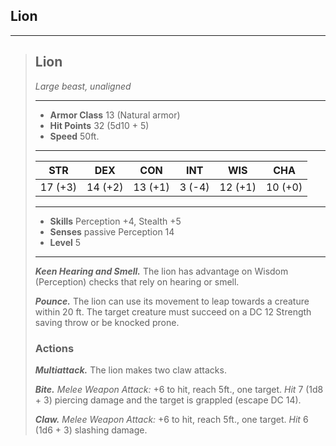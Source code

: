 ## Lion



___
> ## Lion
>*Large beast, unaligned*
> ___
> - **Armor Class** 13 (Natural armor)
> - **Hit Points** 32 (5d10 + 5)
> - **Speed** 50ft.
>___
>|   STR   |   DEX   |   CON   |   INT   |   WIS   |   CHA   |
>|:-------:|:-------:|:-------:|:-------:|:-------:|:-------:|
>| 17 (+3) | 14 (+2) | 13 (+1) |  3 (-4) | 12 (+1) | 10 (+0) |
>___
> - **Skills** Perception +4, Stealth +5
> - **Senses** passive Perception 14
> - **Level** 5
> ___
> ***Keen Hearing and Smell.*** The lion has advantage on Wisdom (Perception) checks that rely on hearing or smell.
>
> ***Pounce.*** The lion can use its movement to leap towards a creature within 20 ft. The target creature must succeed on a DC 12 Strength saving throw or be knocked prone.
>
> ### Actions
> ***Multiattack.*** The lion makes two claw attacks.
>
> ***Bite.*** *Melee Weapon Attack:* +6 to hit, reach 5ft., one target. *Hit* 7 (1d8 + 3) piercing damage and the target is grappled (escape DC 14).
>
> ***Claw.*** *Melee Weapon Attack:* +6 to hit, reach 5ft., one target. *Hit* 6 (1d6 + 3) slashing damage. 
>